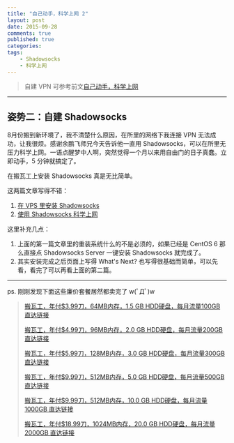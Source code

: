 ```yaml
---
title: "自己动手，科学上网 2"
layout: post
date: 2015-09-28
comments: true
published: true
categories: 
tags:
    - Shadowsocks
    - 科学上网
---
```



> 自建 VPN 可参考前文[自己动手，科学上网](http://darkkate.com/2015/05/31/VPN-DIY/)
---

## 姿势二：自建 Shadowsocks

8月份搬到新环境了，我不清楚什么原因，在所里的网络下我连接 VPN 无法成功，让我很烦。感谢余鹏飞师兄今天告诉他一直用 Shadowsocks，可以在所里无压力科学上网。一语点醒梦中人啊，突然觉得一个月以来用自由门的日子真蠢。立即动手，5 分钟就搞定了。

在搬瓦工上安装 Shadowsocks 真是无比简单。

这两篇文章写得不错：
1. [在 VPS 里安装 Shadowsocks](http://www.jjhr.net/2015/03/built-a-key-move-bricklayer-bandwagon-installation-shadowsocks/)
2. [使用 Shadowsocks 科学上网](http://www.jjhr.net/2014/12/shadowsocks-client-over-the-wall-to-use-a-small-mind/)

这里补充几点：

1. 上面的第一篇文章里的重装系统什么的不是必须的，如果已经是 CentOS 6 那么直接点 Shadowsocks Server 一键安装 Shadowsocks 就完成了。
2. 其实安装完成之后页面上写得 What's Next? 也写得很基础而简单，可以先看，看完了可以再看上面的第二篇。

---

ps. 刚刚发现下面这些廉价套餐居然都卖完了 w(ﾟДﾟ)w

> [搬瓦工，年付$3.99刀，64MB内存，1.5 GB HDD硬盘，每月流量100GB 直达链接](https://bandwagonhost.com/aff.php?aff=991&pid=19)
> 
> [搬瓦工，年付$4.99刀，96MB内存，2.0 GB HDD硬盘，每月流量200GB 直达链接](https://bandwagonhost.com/aff.php?aff=991&pid=20)
> 
> [搬瓦工，年付$5.99刀，128MB内存，3.0 GB HDD硬盘，每月流量300GB 直达链接](https://bandwagonhost.com/aff.php?aff=991&pid=21)
> 
> [搬瓦工，年付$9.99刀，512MB内存，5.0 GB HDD硬盘，每月流量500GB 直达链接](https://bandwagonhost.com/aff.php?aff=991&pid=22)
> 
> [搬瓦工，年付$9.99刀，512MB内存，10.0 GB HDD硬盘，每月流量1000GB 直达链接](https://bandwagonhost.com/aff.php?aff=991&pid=27)
> 
> [搬瓦工，年付$18.99刀，1024MB内存，20.0 GB HDD硬盘，每月流量2000GB 直达链接](https://bandwagonhost.com/aff.php?aff=991&pid=28)
